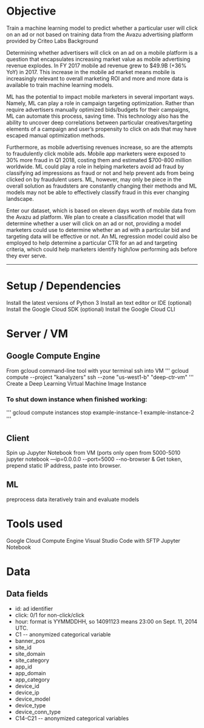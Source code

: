 # Objective
Train a machine learning model to predict whether a particular user will click on an ad or not based on training data from the Avazu advertising platform provided by Criteo Labs 
Background

Determining whether advertisers will click on an ad on a mobile platform is a question that encapsulates increasing market value as mobile advertising revenue explodes. In FY 2017 mobile ad revenue grew to $49.9B (+36% YoY) in 2017. This increase in the mobile ad market means mobile is increasingly relevant to overall marketing ROI and more and more data is available to train machine learning models. 

ML has the potential to impact mobile marketers in several important ways. Namely, ML can play a role in campaign targeting optimization. Rather than require advertisers manually optimized bids/budgets for their campaigns, ML can automate this process, saving time.  This technology also has the ability to uncover deep correlations between particular creatives/targeting elements of a campaign and user’s propensity to click on ads that may have escaped manual optimization methods.

Furthermore, as mobile advertising revenues increase, so are the attempts to fraudulently click  mobile ads. Mobile app marketers were exposed to 30% more fraud in Q1 2018, costing them and estimated $700-800 million worldwide. ML could play a role in helping marketers avoid ad fraud by classifying ad impressions as fraud or not and help prevent ads from being clicked on by fraudulent users. ML, however, may only be piece in the overall solution as fraudsters are constantly changing their methods and ML models may not be able to effectively classify fraud in this ever changing landscape. 

Enter our dataset, which is based on eleven days worth of mobile data from the Avazu ad platform. We plan to create a classification model that will determine whether a user will click on an ad or not,  providing a model marketers could use to determine whether an ad with a particular bid and targeting data will be effective or not. An ML regression model could also be employed to help determine a particular CTR for an ad and targeting criteria, which could help marketers identify high/low performing ads before they ever serve.

--------------------------------------

# Setup / Dependencies
Install the latest versions of Python 3
Install an text editor or IDE (optional)
Install the Google Cloud SDK (optional)
Install the Google Cloud CLI

# Server / VM
## Google Compute Engine 
From gcloud command-line tool with your terminal ssh into VM
'''
 gcloud compute --project "kanalyzers" ssh --zone "us-west1-b" "deep-ctr-vm"
'''
Create a Deep Learning Virtual Machine Image Instance 

### To shut down instance when finished working:
'''
 gcloud compute instances stop example-instance-1 example-instance-2
'''
## Client
Spin up Jupyter Notebook from VM (ports only open from 5000-5010
jupyter notebook —ip=0.0.0.0 --port=5000 --no-browser &
Get token, prepend static IP address, paste into browser. 

## ML
preprocess data
iteratively train and evaluate models

# Tools used
Google Cloud Compute Engine
Visual Studio Code with SFTP
Jupyter Notebook

# Data
## Data fields
 - id: ad identifier
 - click: 0/1 for non-click/click
 - hour: format is YYMMDDHH, so 14091123 means 23:00 on Sept. 11, 2014 UTC.
 - C1 -- anonymized categorical variable
 - banner_pos
 - site_id
 - site_domain
 - site_category
 - app_id
 - app_domain
 - app_category
 - device_id
 - device_ip
 - device_model
 - device_type
 - device_conn_type
 - C14-C21 -- anonymized categorical variables
